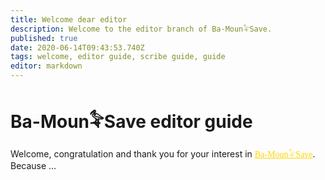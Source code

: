 ```yaml
---
title: Welcome dear editor
description: Welcome to the editor branch of Ba-Moun𓅝Save.
published: true
date: 2020-06-14T09:43:53.740Z
tags: welcome, editor guide, scribe guide, guide
editor: markdown
---
```


# Ba-Moun𓅝Save editor guide
Welcome, congratulation and thank you for your interest in <a href="/" style="font-family:'Yatra One', 'PT-Serif', serif;color: gold" >Ba-Moun𓅝Save</a>.
Because &hellip;